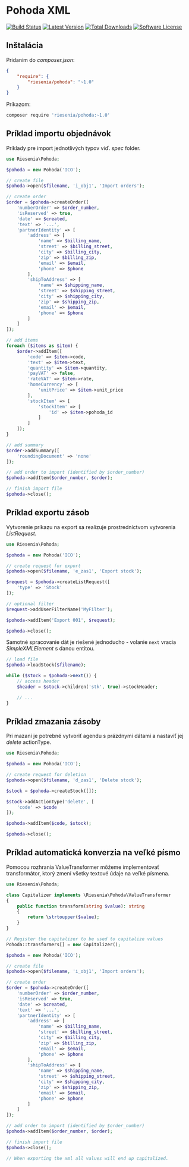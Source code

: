 # Pohoda XML

[![Build Status](https://github.com/riesenia/pohoda/workflows/Test/badge.svg)](https://github.com/riesenia/pohoda/actions)
[![Latest Version](https://img.shields.io/packagist/v/riesenia/pohoda.svg?style=flat-square)](https://packagist.org/packages/riesenia/pohoda)
[![Total Downloads](https://img.shields.io/packagist/dt/riesenia/pohoda.svg?style=flat-square)](https://packagist.org/packages/riesenia/pohoda)
[![Software License](https://img.shields.io/badge/license-MIT-brightgreen.svg?style=flat-square)](LICENSE)

## Inštalácia

Pridaním do *composer.json*:

```json
{
    "require": {
        "riesenia/pohoda": "~1.0"
    }
}
```

Príkazom:

```sh
composer require 'riesenia/pohoda:~1.0'
```

## Príklad importu objednávok

Príklady pre import jednotlivých typov viď. *spec* folder.

```php
use Riesenia\Pohoda;

$pohoda = new Pohoda('ICO');

// create file
$pohoda->open($filename, 'i_obj1', 'Import orders');

// create order
$order = $pohoda->createOrder([
    'numberOrder' => $order_number,
    'isReserved' => true,
    'date' => $created,
    'text' => '...',
    'partnerIdentity' => [
        'address' => [
            'name' => $billing_name,
            'street' => $billing_street,
            'city' => $billing_city,
            'zip' => $billing_zip,
            'email' => $email,
            'phone' => $phone
        ],
        'shipToAddress' => [
            'name' => $shipping_name,
            'street' => $shipping_street,
            'city' => $shipping_city,
            'zip' => $shipping_zip,
            'email' => $email,
            'phone' => $phone
        ]
    ]
]);

// add items
foreach ($items as $item) {
    $order->addItem([
        'code' => $item->code,
        'text' => $item->text,
        'quantity' => $item->quantity,
        'payVAT' => false,
        'rateVAT' => $item->rate,
        'homeCurrency' => [
            'unitPrice' => $item->unit_price
        ],
        'stockItem' => [
            'stockItem' => [
                'id' => $item->pohoda_id
            ]
        ]
    ]);
}

// add summary
$order->addSummary([
    'roundingDocument' => 'none'
]);

// add order to import (identified by $order_number)
$pohoda->addItem($order_number, $order);

// finish import file
$pohoda->close();
```

## Príklad exportu zásob

Vytvorenie príkazu na export sa realizuje prostredníctvom vytvorenia *ListRequest*.

```php
use Riesenia\Pohoda;

$pohoda = new Pohoda('ICO');

// create request for export
$pohoda->open($filename, 'e_zas1', 'Export stock');

$request = $pohoda->createListRequest([
    'type' => 'Stock'
]);

// optional filter
$request->addUserFilterName('MyFilter');

$pohoda->addItem('Export 001', $request);

$pohoda->close();
```

Samotné spracovanie dát je riešené jednoducho - volanie `next` vracia *SimpleXMLElement* s danou entitou.

```php
// load file
$pohoda->loadStock($filename);

while ($stock = $pohoda->next()) {
    // access header
    $header = $stock->children('stk', true)->stockHeader;

    // ...
}
```

## Príklad zmazania zásoby

Pri mazaní je potrebné vytvoriť agendu s prázdnymi dátami a nastaviť jej *delete* actionType.

```php
use Riesenia\Pohoda;

$pohoda = new Pohoda('ICO');

// create request for deletion
$pohoda->open($filename, 'd_zas1', 'Delete stock');

$stock = $pohoda->createStock([]);

$stock->addActionType('delete', [
    'code' => $code
]);

$pohoda->addItem($code, $stock);

$pohoda->close();
```

## Príklad automatická konverzia na veľké písmo

Pomocou rozhrania ValueTransformer môžeme implementovať transformátor, ktorý zmení všetky textové údaje na veľké písmena.

```php
use Riesenia\Pohoda;

class Capitalizer implements \Riesenia\Pohoda\ValueTransformer
{
    public function transform(string $value): string
    {
        return \strtoupper($value);
    }
}

// Register the capitalizer to be used to capitalize values
Pohoda::transformers[] = new Capitalizer();

$pohoda = new Pohoda('ICO');

// create file
$pohoda->open($filename, 'i_obj1', 'Import orders');

// create order
$order = $pohoda->createOrder([
    'numberOrder' => $order_number,
    'isReserved' => true,
    'date' => $created,
    'text' => '...',
    'partnerIdentity' => [
        'address' => [
            'name' => $billing_name,
            'street' => $billing_street,
            'city' => $billing_city,
            'zip' => $billing_zip,
            'email' => $email,
            'phone' => $phone
        ],
        'shipToAddress' => [
            'name' => $shipping_name,
            'street' => $shipping_street,
            'city' => $shipping_city,
            'zip' => $shipping_zip,
            'email' => $email,
            'phone' => $phone
        ]
    ]
]);

// add order to import (identified by $order_number)
$pohoda->addItem($order_number, $order);

// finish import file
$pohoda->close();

// When exporting the xml all values will end up capitalized.
```
